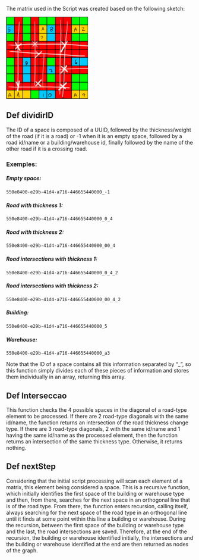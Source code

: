 The matrix used in the Script was created based on the following sketch:

<img alt="sketch.png" height="220" src="sketch.png" width="220"/>

## Def dividirID
The ID of a space is composed of a UUID, followed by the thickness/weight of the road
(if it is a road) or -1 when it is an empty space, followed by a road id/name 
or a building/warehouse id, finally followed by the name of the other road if it is a
crossing road.
### Exemples: 
#### _Empty space:_
`550e8400-e29b-41d4-a716-446655440000_-1`

#### _Road with thickness 1:_
`550e8400-e29b-41d4-a716-446655440000_0_4`

#### _Road with thickness 2:_
`550e8400-e29b-41d4-a716-446655440000_00_4`

#### _Road intersections with thickness 1:_
`550e8400-e29b-41d4-a716-446655440000_0_4_2`

#### _Road intersections with thickness 2:_
`550e8400-e29b-41d4-a716-446655440000_00_4_2`

#### _Building:_
`550e8400-e29b-41d4-a716-446655440000_5`

#### _Warehouse:_
`550e8400-e29b-41d4-a716-446655440000_a3`

Note that the ID of a space contains all this information separated by “_”, 
so this function simply divides each of these pieces of information and stores them
individually in an array, returning this array.
## Def Interseccao
This function checks the 4 possible spaces in the diagonal of a road-type element
to be processed. If there are 2 road-type diagonals with the same id/name, 
the function returns an intersection of the road thickness change type.
If there are 3 road-type diagonals, 2 with the same id/name and 1 having the same id/name
as the processed element, then the function returns an intersection 
of the same thickness type. Otherwise, it returns nothing.

## Def nextStep
Considering that the initial script processing will scan each element of a matrix, 
this element being considered a space. This is a recursive function, 
which initially identifies the first space of the building or warehouse type 
and then, from there, searches for the next space in an orthogonal line 
that is of the road type. From there, the function enters recursion, 
calling itself, always searching for the next space of the road type 
in an orthogonal line until it finds at some point within this line a building
or warehouse. During the recursion, between the first space of the building 
or warehouse type and the last, the road intersections are saved. 
Therefore, at the end of the recursion, the building or warehouse identified
initially, the intersections and the building or warehouse identified
at the end are then returned as nodes of the graph.
